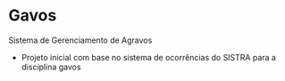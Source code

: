 # Gavos

Sistema de Gerenciamento de Agravos
- Projeto inicial com base no sistema de ocorrências do SISTRA para a disciplina gavos
